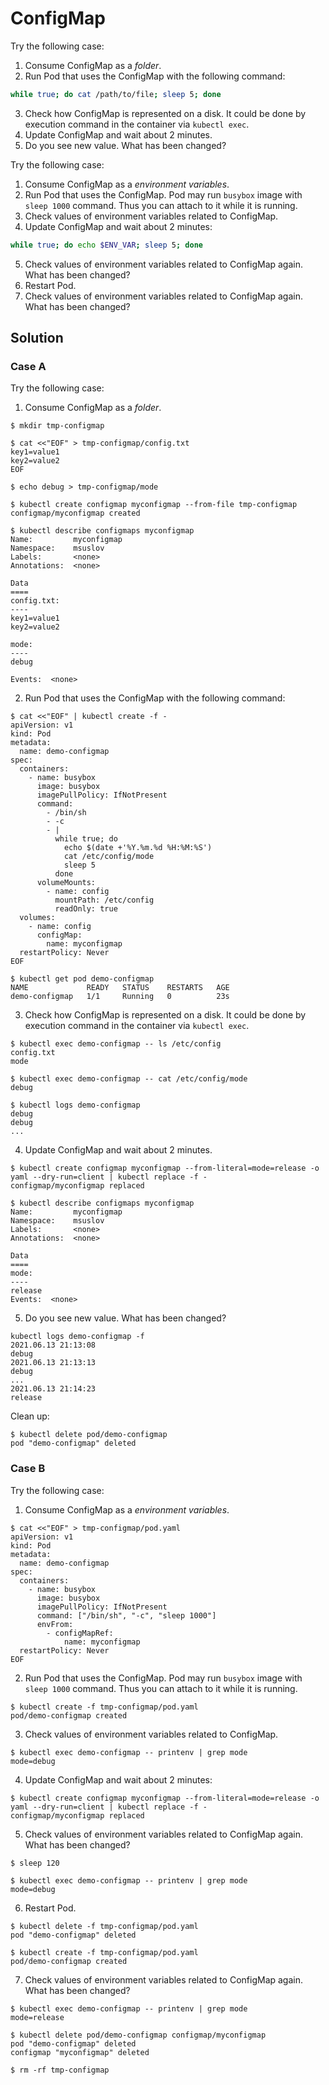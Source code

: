 
# ConfigMap

Try the following case:

1. Consume ConfigMap as a _folder_.
2. Run Pod that uses the ConfigMap with the following command:

```bash
while true; do cat /path/to/file; sleep 5; done
```

3. Check how ConfigMap is represented on a disk. It could be done by execution command in the container via `kubectl exec`.
4. Update ConfigMap and wait about 2 minutes.
5. Do you see new value. What has been changed?

Try the following case:

1. Consume ConfigMap as a _environment variables_.
2. Run Pod that uses the ConfigMap. Pod may run `busybox` image with `sleep 1000` command. Thus you can attach to it while it is running.
3. Check values of environment variables related to ConfigMap.
4. Update ConfigMap and wait about 2 minutes:

```bash
while true; do echo $ENV_VAR; sleep 5; done
```

5. Check values of environment variables related to ConfigMap again. What has been changed?
6. Restart Pod.
7. Check values of environment variables related to ConfigMap again. What has been changed?

## Solution

### Case A

Try the following case:

1. Consume ConfigMap as a _folder_.

```console
$ mkdir tmp-configmap

$ cat <<"EOF" > tmp-configmap/config.txt
key1=value1
key2=value2
EOF

$ echo debug > tmp-configmap/mode

$ kubectl create configmap myconfigmap --from-file tmp-configmap
configmap/myconfigmap created

$ kubectl describe configmaps myconfigmap
Name:         myconfigmap
Namespace:    msuslov
Labels:       <none>
Annotations:  <none>

Data
====
config.txt:
----
key1=value1
key2=value2

mode:
----
debug

Events:  <none>
```

2. Run Pod that uses the ConfigMap with the following command:

```console
$ cat <<"EOF" | kubectl create -f -
apiVersion: v1
kind: Pod
metadata:
  name: demo-configmap
spec:
  containers:
    - name: busybox
      image: busybox
      imagePullPolicy: IfNotPresent
      command:
        - /bin/sh
        - -c
        - |
          while true; do
            echo $(date +'%Y.%m.%d %H:%M:%S')
            cat /etc/config/mode
            sleep 5
          done
      volumeMounts:
        - name: config
          mountPath: /etc/config
          readOnly: true
  volumes:
    - name: config
      configMap:
        name: myconfigmap
  restartPolicy: Never
EOF

$ kubectl get pod demo-configmap
NAME             READY   STATUS    RESTARTS   AGE
demo-configmap   1/1     Running   0          23s
```

3. Check how ConfigMap is represented on a disk. It could be done by execution command in the container via `kubectl exec`.

```console
$ kubectl exec demo-configmap -- ls /etc/config
config.txt
mode

$ kubectl exec demo-configmap -- cat /etc/config/mode
debug

$ kubectl logs demo-configmap
debug
debug
...
```

4. Update ConfigMap and wait about 2 minutes.

```console
$ kubectl create configmap myconfigmap --from-literal=mode=release -o yaml --dry-run=client | kubectl replace -f -
configmap/myconfigmap replaced

$ kubectl describe configmaps myconfigmap
Name:         myconfigmap
Namespace:    msuslov
Labels:       <none>
Annotations:  <none>

Data
====
mode:
----
release
Events:  <none>
```

5. Do you see new value. What has been changed?

```console
kubectl logs demo-configmap -f
2021.06.13 21:13:08
debug
2021.06.13 21:13:13
debug
...
2021.06.13 21:14:23
release
```

Clean up:

```console
$ kubectl delete pod/demo-configmap
pod "demo-configmap" deleted
```

### Case B

Try the following case:

1. Consume ConfigMap as a _environment variables_.

```console
$ cat <<"EOF" > tmp-configmap/pod.yaml
apiVersion: v1
kind: Pod
metadata:
  name: demo-configmap
spec:
  containers:
    - name: busybox
      image: busybox
      imagePullPolicy: IfNotPresent
      command: ["/bin/sh", "-c", "sleep 1000"]
      envFrom:
        - configMapRef:
            name: myconfigmap
  restartPolicy: Never
EOF
```

2. Run Pod that uses the ConfigMap. Pod may run `busybox` image with `sleep 1000` command. Thus you can attach to it while it is running.

```console
$ kubectl create -f tmp-configmap/pod.yaml
pod/demo-configmap created
```

3. Check values of environment variables related to ConfigMap.

```console
$ kubectl exec demo-configmap -- printenv | grep mode
mode=debug
```

4. Update ConfigMap and wait about 2 minutes:

```console
$ kubectl create configmap myconfigmap --from-literal=mode=release -o yaml --dry-run=client | kubectl replace -f -
configmap/myconfigmap replaced
```

5. Check values of environment variables related to ConfigMap again. What has been changed?

```console
$ sleep 120

$ kubectl exec demo-configmap -- printenv | grep mode
mode=debug
```

6. Restart Pod.

```console
$ kubectl delete -f tmp-configmap/pod.yaml
pod "demo-configmap" deleted

$ kubectl create -f tmp-configmap/pod.yaml
pod/demo-configmap created
```

7. Check values of environment variables related to ConfigMap again. What has been changed?

```console
$ kubectl exec demo-configmap -- printenv | grep mode
mode=release

$ kubectl delete pod/demo-configmap configmap/myconfigmap
pod "demo-configmap" deleted
configmap "myconfigmap" deleted

$ rm -rf tmp-configmap
```
